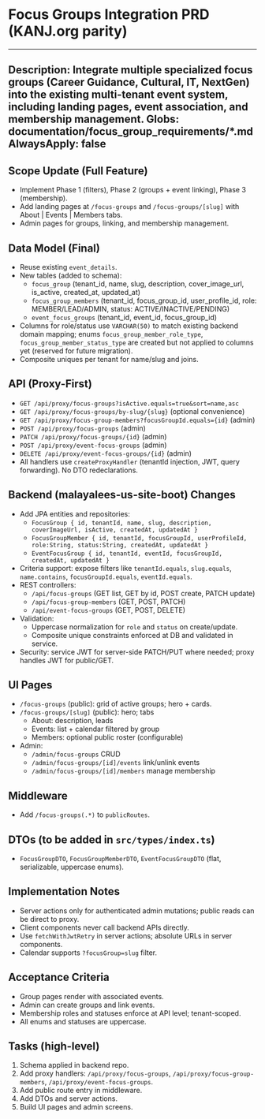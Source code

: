 # Focus Groups Integration PRD (KANJ.org parity)

---
Description: Integrate multiple specialized focus groups (Career Guidance, Cultural, IT, NextGen) into the existing multi-tenant event system, including landing pages, event association, and membership management.
Globs: documentation/focus_group_requirements/*.md
AlwaysApply: false
---

## Scope Update (Full Feature)
- Implement Phase 1 (filters), Phase 2 (groups + event linking), Phase 3 (membership).
- Add landing pages at `/focus-groups` and `/focus-groups/[slug]` with About | Events | Members tabs.
- Admin pages for groups, linking, and membership management.

## Data Model (Final)
- Reuse existing `event_details`.
- New tables (added to schema):
  - `focus_group` (tenant_id, name, slug, description, cover_image_url, is_active, created_at, updated_at)
  - `focus_group_members` (tenant_id, focus_group_id, user_profile_id, role: MEMBER/LEAD/ADMIN, status: ACTIVE/INACTIVE/PENDING)
  - `event_focus_groups` (tenant_id, event_id, focus_group_id)
- Columns for role/status use `VARCHAR(50)` to match existing backend domain mapping; enums `focus_group_member_role_type`, `focus_group_member_status_type` are created but not applied to columns yet (reserved for future migration).
- Composite uniques per tenant for name/slug and joins.

## API (Proxy-First)
- `GET /api/proxy/focus-groups?isActive.equals=true&sort=name,asc`
- `GET /api/proxy/focus-groups/by-slug/{slug}` (optional convenience)
- `GET /api/proxy/focus-group-members?focusGroupId.equals={id}` (admin)
- `POST /api/proxy/focus-groups` (admin)
- `PATCH /api/proxy/focus-groups/{id}` (admin)
- `POST /api/proxy/event-focus-groups` (admin)
- `DELETE /api/proxy/event-focus-groups/{id}` (admin)
- All handlers use `createProxyHandler` (tenantId injection, JWT, query forwarding). No DTO redeclarations.

## Backend (malayalees-us-site-boot) Changes
- Add JPA entities and repositories:
  - `FocusGroup { id, tenantId, name, slug, description, coverImageUrl, isActive, createdAt, updatedAt }`
  - `FocusGroupMember { id, tenantId, focusGroupId, userProfileId, role:String, status:String, createdAt, updatedAt }`
  - `EventFocusGroup { id, tenantId, eventId, focusGroupId, createdAt, updatedAt }`
- Criteria support: expose filters like `tenantId.equals`, `slug.equals`, `name.contains`, `focusGroupId.equals`, `eventId.equals`.
- REST controllers:
  - `/api/focus-groups` (GET list, GET by id, POST create, PATCH update)
  - `/api/focus-group-members` (GET, POST, PATCH)
  - `/api/event-focus-groups` (GET, POST, DELETE)
- Validation:
  - Uppercase normalization for `role` and `status` on create/update.
  - Composite unique constraints enforced at DB and validated in service.
- Security: service JWT for server-side PATCH/PUT where needed; proxy handles JWT for public/GET.

## UI Pages
- `/focus-groups` (public): grid of active groups; hero + cards.
- `/focus-groups/[slug]` (public): hero; tabs
  - About: description, leads
  - Events: list + calendar filtered by group
  - Members: optional public roster (configurable)
- Admin:
  - `/admin/focus-groups` CRUD
  - `/admin/focus-groups/[id]/events` link/unlink events
  - `/admin/focus-groups/[id]/members` manage membership

## Middleware
- Add `/focus-groups(.*)` to `publicRoutes`.

## DTOs (to be added in `src/types/index.ts`)
- `FocusGroupDTO`, `FocusGroupMemberDTO`, `EventFocusGroupDTO` (flat, serializable, uppercase enums).

## Implementation Notes
- Server actions only for authenticated admin mutations; public reads can be direct to proxy.
- Client components never call backend APIs directly.
- Use `fetchWithJwtRetry` in server actions; absolute URLs in server components.
- Calendar supports `?focusGroup=slug` filter.

## Acceptance Criteria
- Group pages render with associated events.
- Admin can create groups and link events.
- Membership roles and statuses enforce at API level; tenant-scoped.
- All enums and statuses are uppercase.

## Tasks (high-level)
1) Schema applied in backend repo.
2) Add proxy handlers: `/api/proxy/focus-groups`, `/api/proxy/focus-group-members`, `/api/proxy/event-focus-groups`.
3) Add public route entry in middleware.
4) Add DTOs and server actions.
5) Build UI pages and admin screens.
